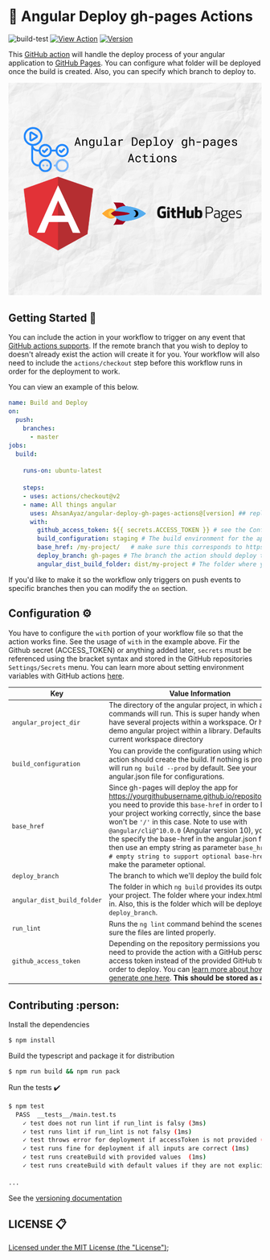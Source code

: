 # :rocket: Angular Deploy gh-pages Actions

![build-test](https://github.com/AhsanAyaz/angular-deploy-gh-pages-actions/workflows/build-test/badge.svg) [![View Action](https://img.shields.io/badge/action-marketplace-blue.svg?logo=github&color=orange)](https://github.com/marketplace/actions/angular-deploy-gh-pages-actions/) [![Version](https://img.shields.io/github/v/release/AhsanAyaz/angular-deploy-gh-pages-actions.svg?logo=github)](https://github.com/AhsanAyaz/angular-deploy-gh-pages-actions/releases)

This [GitHub action](https://github.com/features/actions) will handle the deploy process of your angular application to [GitHub Pages](https://pages.github.com/). You can configure what folder will be deployed once the build is created. Also, you can specify which branch to deploy to.

![image](assets/github-actions.png)

## Getting Started :muscle:

You can include the action in your workflow to trigger on any event that [GitHub actions supports](https://help.github.com/en/articles/events-that-trigger-workflows). If the remote branch that you wish to deploy to doesn't already exist the action will create it for you. Your workflow will also need to include the `actions/checkout` step before this workflow runs in order for the deployment to work.

You can view an example of this below.

```yml
name: Build and Deploy
on:
  push:
    branches:
      - master
jobs:
  build:

    runs-on: ubuntu-latest

    steps:
    - uses: actions/checkout@v2
    - name: All things angular
      uses: AhsanAyaz/angular-deploy-gh-pages-actions@[version] ## replace by latest version without it you will see Expected format {org}/{repo}[/path]@ref. Actual 'AhsanAyaz/angular-deploy-gh-pages-actions',Input string was not in a correct format.
      with:
        github_access_token: ${{ secrets.ACCESS_TOKEN }} # see the Configuration section for how you can create secrets
        build_configuration: staging # The build environment for the app. please look configurations in your angular.json
        base_href: /my-project/   # make sure this corresponds to https://<your_username>.github.io/<base_href>/
        deploy_branch: gh-pages # The branch the action should deploy to.
        angular_dist_build_folder: dist/my-project # The folder where your project is supposed to be after running ng build by the action.
```

If you'd like to make it so the workflow only triggers on push events to specific branches then you can modify the `on` section.


## Configuration ⚙️

You have to configure the `with` portion of your workflow file so that the action works fine. See the usage of `with` in the example above. Fir the Github secret (ACCESS_TOKEN) or anything added later, `secrets` must be referenced using the bracket syntax and stored in the GitHub repositories `Settings/Secrets` menu. You can learn more about setting environment variables with GitHub actions [here](https://help.github.com/en/articles/workflow-syntax-for-github-actions#jobsjob_idstepsenv).

| Key            | Value Information                                                                                                                                                                                                                                                                                                                                                                                                                                              | Type             | Required | Default |
| -------------- | -------------------------------------------------------------------------------------------------------------------------------------------------------------------------------------------------------------------------------------------------------------------------------------------------------------------------------------------------------------------------------------------------------------------------------------------------------------- | ---------------- | -------- | -------- |
| `angular_project_dir`          | The directory of the angular project, in which all the commands will run. This is super handy when you have several projects within a workspace. Or have a demo angular project within a library. Defaults to current workspace directory                                                                                                                                                            | `with`           | **Yes**  |  "./"  |
| `build_configuration`          | You can provide the configuration using which the action should create the build. If nothing is provided, it will run `ng build --prod` by default. See your angular.json file for configurations.                                                                                                                                                            | `with`           | **Yes**  |  "production"  |
| `base_href`          | Since gh-pages will deploy the app for https://yourgithubusername.github.io/repositoryname/, you need to provide this `base-href` in order to have your project working correctly, since the base-href won't be `'/'` in this case. Note to use with `@angular/cli@^10.0.0` (Angular version 10), you need the specify the base-href in the angular.json file and then use an empty string as parameter `base_href: '' # empty string to support optional base-href` to make the parameter optional.                                                                                                                                                            | `with`           | **No**  | "/" |
| `deploy_branch`          | The branch to which we'll deploy the build folder.                                                                                                                                                            | `with`           | **No**  | "gh-pages" |
| `angular_dist_build_folder`          | The folder in which `ng build` provides its output for your project. The folder where your index.html resides in. Also, this is the folder which will be deployed to the `deploy_branch`.                                                                                                                                                             | `with`           | **No**  | "dist" |
| `run_lint`          | Runs the `ng lint` command behind the scenes to make sure the files are linted properly.                                                                                                                                                             | `with`           | **No**  | "false" |
| `github_access_token` | Depending on the repository permissions you may need to provide the action with a GitHub personal access token instead of the provided GitHub token in order to deploy. You can [learn more about how to generate one here](https://help.github.com/en/articles/creating-a-personal-access-token-for-the-command-line). **This should be stored as a secret**.                                                                                                 | `secrets / with` | **Yes**  |

## Contributing :person:

Install the dependencies
```bash
$ npm install
```

Build the typescript and package it for distribution
```bash
$ npm run build && npm run pack
```

Run the tests :heavy_check_mark:
```bash
$ npm test
  PASS  __tests__/main.test.ts
    ✓ test does not run lint if run_lint is falsy (3ms)
    ✓ test runs lint if run_lint is not falsy (1ms)
    ✓ test throws error for deployment if accessToken is not provided (17ms)
    ✓ test runs fine for deployment if all inputs are correct (1ms)
    ✓ test runs createBuild with provided values  (1ms)
    ✓ test runs createBuild with default values if they are not explicitly provided

...
```


See the [versioning documentation](https://github.com/actions/toolkit/blob/master/docs/action-versioning.md)

## LICENSE 📋
[Licensed under the MIT License (the "License")](./LICENSE);
